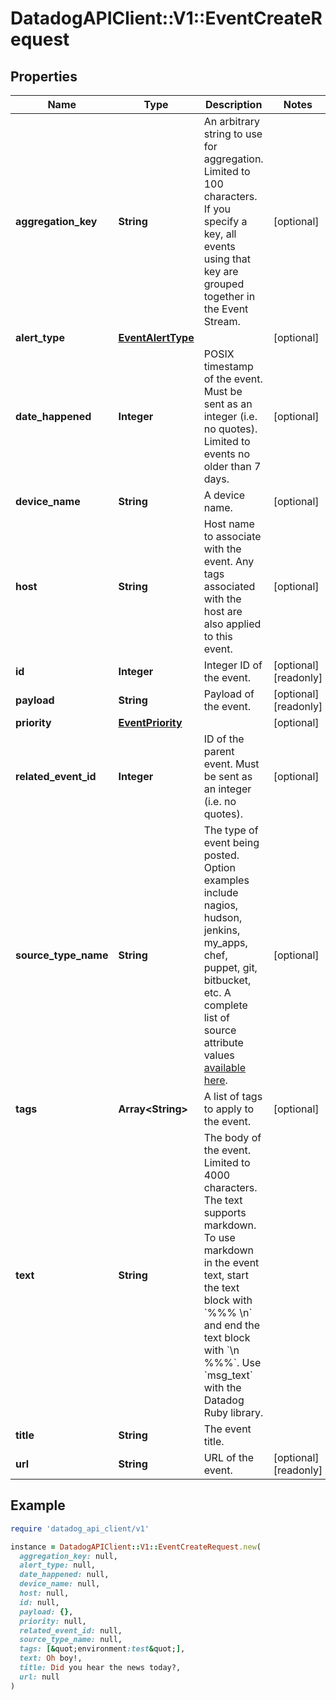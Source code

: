 # DatadogAPIClient::V1::EventCreateRequest

## Properties

| Name                 | Type                                    | Description                                                                                                                                                                                                                                                               | Notes                |
| -------------------- | --------------------------------------- | ------------------------------------------------------------------------------------------------------------------------------------------------------------------------------------------------------------------------------------------------------------------------- | -------------------- |
| **aggregation_key**  | **String**                              | An arbitrary string to use for aggregation. Limited to 100 characters. If you specify a key, all events using that key are grouped together in the Event Stream.                                                                                                          | [optional]           |
| **alert_type**       | [**EventAlertType**](EventAlertType.md) |                                                                                                                                                                                                                                                                           | [optional]           |
| **date_happened**    | **Integer**                             | POSIX timestamp of the event. Must be sent as an integer (i.e. no quotes). Limited to events no older than 7 days.                                                                                                                                                        | [optional]           |
| **device_name**      | **String**                              | A device name.                                                                                                                                                                                                                                                            | [optional]           |
| **host**             | **String**                              | Host name to associate with the event. Any tags associated with the host are also applied to this event.                                                                                                                                                                  | [optional]           |
| **id**               | **Integer**                             | Integer ID of the event.                                                                                                                                                                                                                                                  | [optional][readonly] |
| **payload**          | **String**                              | Payload of the event.                                                                                                                                                                                                                                                     | [optional][readonly] |
| **priority**         | [**EventPriority**](EventPriority.md)   |                                                                                                                                                                                                                                                                           | [optional]           |
| **related_event_id** | **Integer**                             | ID of the parent event. Must be sent as an integer (i.e. no quotes).                                                                                                                                                                                                      | [optional]           |
| **source_type_name** | **String**                              | The type of event being posted. Option examples include nagios, hudson, jenkins, my_apps, chef, puppet, git, bitbucket, etc. A complete list of source attribute values [available here](https://docs.datadoghq.com/integrations/faq/list-of-api-source-attribute-value). | [optional]           |
| **tags**             | **Array&lt;String&gt;**                 | A list of tags to apply to the event.                                                                                                                                                                                                                                     | [optional]           |
| **text**             | **String**                              | The body of the event. Limited to 4000 characters. The text supports markdown. To use markdown in the event text, start the text block with &#x60;%%% \\n&#x60; and end the text block with &#x60;\\n %%%&#x60;. Use &#x60;msg_text&#x60; with the Datadog Ruby library.  |                      |
| **title**            | **String**                              | The event title.                                                                                                                                                                                                                                                          |                      |
| **url**              | **String**                              | URL of the event.                                                                                                                                                                                                                                                         | [optional][readonly] |

## Example

```ruby
require 'datadog_api_client/v1'

instance = DatadogAPIClient::V1::EventCreateRequest.new(
  aggregation_key: null,
  alert_type: null,
  date_happened: null,
  device_name: null,
  host: null,
  id: null,
  payload: {},
  priority: null,
  related_event_id: null,
  source_type_name: null,
  tags: [&quot;environment:test&quot;],
  text: Oh boy!,
  title: Did you hear the news today?,
  url: null
)
```
